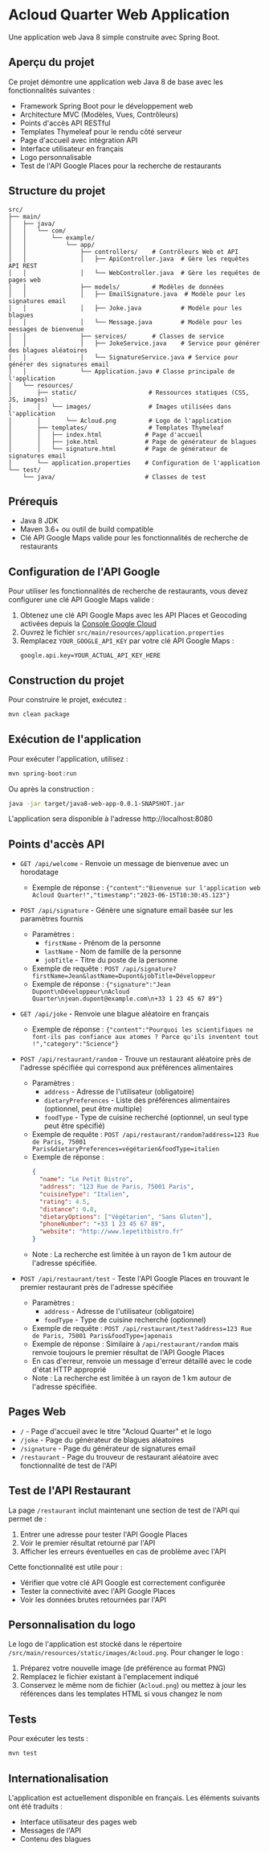 # Acloud Quarter Web Application

Une application web Java 8 simple construite avec Spring Boot.

## Aperçu du projet

Ce projet démontre une application web Java 8 de base avec les fonctionnalités suivantes :
- Framework Spring Boot pour le développement web
- Architecture MVC (Modèles, Vues, Contrôleurs)
- Points d'accès API RESTful
- Templates Thymeleaf pour le rendu côté serveur
- Page d'accueil avec intégration API
- Interface utilisateur en français
- Logo personnalisable
- Test de l'API Google Places pour la recherche de restaurants

## Structure du projet

```
src/
├── main/
│   ├── java/
│   │   └── com/
│   │       └── example/
│   │           └── app/
│   │               ├── controllers/    # Contrôleurs Web et API
│   │               │   ├── ApiController.java  # Gère les requêtes API REST
│   │               │   └── WebController.java  # Gère les requêtes de pages web
│   │               ├── models/         # Modèles de données
│   │               │   ├── EmailSignature.java  # Modèle pour les signatures email
│   │               │   ├── Joke.java           # Modèle pour les blagues
│   │               │   └── Message.java        # Modèle pour les messages de bienvenue
│   │               ├── services/       # Classes de service
│   │               │   ├── JokeService.java    # Service pour générer des blagues aléatoires
│   │               │   └── SignatureService.java # Service pour générer des signatures email
│   │               └── Application.java # Classe principale de l'application
│   └── resources/
│       ├── static/                    # Ressources statiques (CSS, JS, images)
│       │   └── images/                # Images utilisées dans l'application
│       │       └── Acloud.png         # Logo de l'application
│       ├── templates/                 # Templates Thymeleaf
│       │   ├── index.html            # Page d'accueil
│       │   ├── joke.html             # Page de générateur de blagues
│       │   └── signature.html        # Page de générateur de signatures email
│       └── application.properties    # Configuration de l'application
└── test/
    └── java/                         # Classes de test
```

## Prérequis

- Java 8 JDK
- Maven 3.6+ ou outil de build compatible
- Clé API Google Maps valide pour les fonctionnalités de recherche de restaurants

## Configuration de l'API Google

Pour utiliser les fonctionnalités de recherche de restaurants, vous devez configurer une clé API Google Maps valide :

1. Obtenez une clé API Google Maps avec les API Places et Geocoding activées depuis la [Console Google Cloud](https://console.cloud.google.com/)
2. Ouvrez le fichier `src/main/resources/application.properties`
3. Remplacez `YOUR_GOOGLE_API_KEY` par votre clé API Google Maps :
   ```
   google.api.key=YOUR_ACTUAL_API_KEY_HERE
   ```

## Construction du projet

Pour construire le projet, exécutez :

```bash
mvn clean package
```

## Exécution de l'application

Pour exécuter l'application, utilisez :

```bash
mvn spring-boot:run
```

Ou après la construction :

```bash
java -jar target/java8-web-app-0.0.1-SNAPSHOT.jar
```

L'application sera disponible à l'adresse http://localhost:8080

## Points d'accès API

- `GET /api/welcome` - Renvoie un message de bienvenue avec un horodatage
  - Exemple de réponse : `{"content":"Bienvenue sur l'application web Acloud Quarter!","timestamp":"2023-06-15T10:30:45.123"}`

- `POST /api/signature` - Génère une signature email basée sur les paramètres fournis
  - Paramètres :
    - `firstName` - Prénom de la personne
    - `lastName` - Nom de famille de la personne
    - `jobTitle` - Titre du poste de la personne
  - Exemple de requête : `POST /api/signature?firstName=Jean&lastName=Dupont&jobTitle=Développeur`
  - Exemple de réponse : `{"signature":"Jean Dupont\nDéveloppeur\nAcloud Quarter\njean.dupont@example.com\n+33 1 23 45 67 89"}`

- `GET /api/joke` - Renvoie une blague aléatoire en français
  - Exemple de réponse : `{"content":"Pourquoi les scientifiques ne font-ils pas confiance aux atomes ? Parce qu'ils inventent tout !","category":"Science"}`

- `POST /api/restaurant/random` - Trouve un restaurant aléatoire près de l'adresse spécifiée qui correspond aux préférences alimentaires
  - Paramètres :
    - `address` - Adresse de l'utilisateur (obligatoire)
    - `dietaryPreferences` - Liste des préférences alimentaires (optionnel, peut être multiple)
    - `foodType` - Type de cuisine recherché (optionnel, un seul type peut être spécifié)
  - Exemple de requête : `POST /api/restaurant/random?address=123 Rue de Paris, 75001 Paris&dietaryPreferences=végétarien&foodType=italien`
  - Exemple de réponse : 
    ```json
    {
      "name": "Le Petit Bistro",
      "address": "123 Rue de Paris, 75001 Paris",
      "cuisineType": "Italien",
      "rating": 4.5,
      "distance": 0.8,
      "dietaryOptions": ["Végétarien", "Sans Gluten"],
      "phoneNumber": "+33 1 23 45 67 89",
      "website": "http://www.lepetitbistro.fr"
    }
    ```
  - Note : La recherche est limitée à un rayon de 1 km autour de l'adresse spécifiée.

- `POST /api/restaurant/test` - Teste l'API Google Places en trouvant le premier restaurant près de l'adresse spécifiée
  - Paramètres :
    - `address` - Adresse de l'utilisateur (obligatoire)
    - `foodType` - Type de cuisine recherché (optionnel)
  - Exemple de requête : `POST /api/restaurant/test?address=123 Rue de Paris, 75001 Paris&foodType=japonais`
  - Exemple de réponse : Similaire à `/api/restaurant/random` mais renvoie toujours le premier résultat de l'API Google Places
  - En cas d'erreur, renvoie un message d'erreur détaillé avec le code d'état HTTP approprié
  - Note : La recherche est limitée à un rayon de 1 km autour de l'adresse spécifiée.

## Pages Web

- `/` - Page d'accueil avec le titre "Acloud Quarter" et le logo
- `/joke` - Page du générateur de blagues aléatoires
- `/signature` - Page du générateur de signatures email
- `/restaurant` - Page du trouveur de restaurant aléatoire avec fonctionnalité de test de l'API

## Test de l'API Restaurant

La page `/restaurant` inclut maintenant une section de test de l'API qui permet de :

1. Entrer une adresse pour tester l'API Google Places
2. Voir le premier résultat retourné par l'API
3. Afficher les erreurs éventuelles en cas de problème avec l'API

Cette fonctionnalité est utile pour :
- Vérifier que votre clé API Google est correctement configurée
- Tester la connectivité avec l'API Google Places
- Voir les données brutes retournées par l'API

## Personnalisation du logo

Le logo de l'application est stocké dans le répertoire `/src/main/resources/static/images/Acloud.png`. Pour changer le logo :

1. Préparez votre nouvelle image (de préférence au format PNG)
2. Remplacez le fichier existant à l'emplacement indiqué
3. Conservez le même nom de fichier (`Acloud.png`) ou mettez à jour les références dans les templates HTML si vous changez le nom

## Tests

Pour exécuter les tests :

```bash
mvn test
```

## Internationalisation

L'application est actuellement disponible en français. Les éléments suivants ont été traduits :
- Interface utilisateur des pages web
- Messages de l'API
- Contenu des blagues
